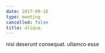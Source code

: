 ```yaml
---
date: 2017-09-18
type: meeting
cancelled: false
title: aliqua.
---
```

nisi deserunt consequat. ullamco esse